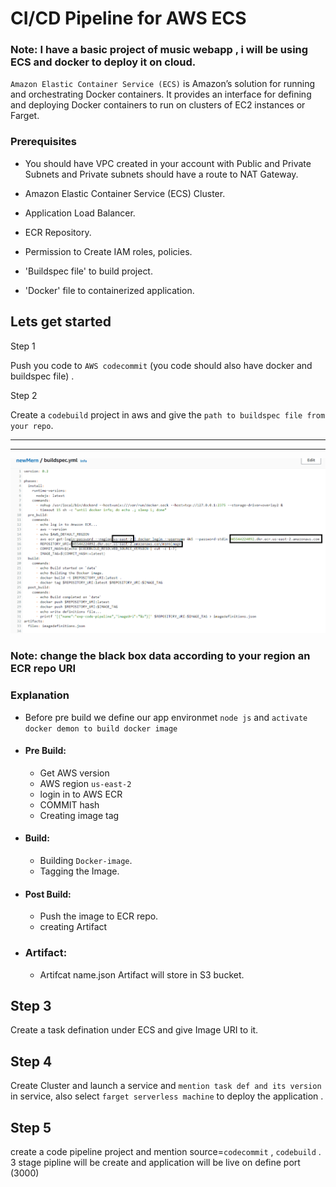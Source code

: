 
# CI/CD Pipeline for AWS ECS


### Note: I have a basic project of music webapp , i will be using ECS and docker to deploy it on cloud. 

`Amazon Elastic Container Service (ECS)` is Amazon’s solution for running and orchestrating Docker containers. It provides an interface for defining and deploying Docker containers to run on clusters of EC2 instances or Farget.

### Prerequisites
* You should have VPC created in your account with Public and Private Subnets and Private subnets should have a route to NAT Gateway.

* Amazon Elastic Container Service (ECS) Cluster.

* Application Load Balancer.

* ECR Repository.

* Permission to Create IAM roles, policies.

* 'Buildspec file' to build project. 

* 'Docker' file to containerized application.


## Lets get started

Step 1

Push you code to `AWS codecommit` (you code should also have docker and buildspec file) .

Step 2 

Create a `codebuild` project in aws and give the `path to buildspec file from your repo`.

-------------------------------------------------------------------------------------------------------------------
-------------------------------------------------------------------------------------------------------------------

![image](https://github.com/Glenrodrigues/CiCD-using-ECS-and-docker-/blob/main/images/Screenshot%202023-08-25%20162638.png)


### Note: change the black box data according to your region an ECR repo URI 



### Explanation
* Before pre build we define our app environmet `node js` and `activate docker demon to build docker image`
* #### Pre Build:
    * Get AWS version
    * AWS region ` us-east-2 `
    * login in to AWS ECR
    * COMMIT hash
    * Creating image tag
* #### Build:
   * Building `Docker-image`.
   * Tagging the Image.
* #### Post Build:
   * Push the image to ECR repo.
   * creating Artifact
* ### Artifact:
   * Artifcat name.json
     Artifact will store in S3 bucket.

## Step 3

Create a task defination under ECS and give Image URI to it.

## Step 4

Create Cluster and launch a service and `mention task def and its version` in service, also select `farget serverless machine` to deploy the application .

## Step 5

create a code pipeline project and mention source=`codecommit` , `codebuild` .
3 stage pipline will be create and application will be live on define port (3000)











